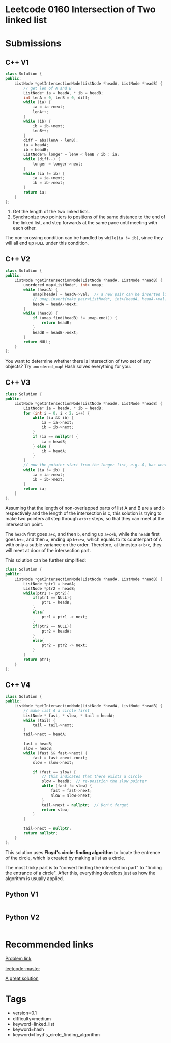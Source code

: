 # Leetcode 0160 Intersection of Two linked list

# Submissions

## C++ V1

```C++
class Solution {
public:
    ListNode *getIntersectionNode(ListNode *headA, ListNode *headB) {
        // get len of A and B
        ListNode* ia = headA, * ib = headB;
        int lenA = 0, lenB = 0, diff;
        while (ia) {
            ia = ia->next;
            lenA++;
        }
        while (ib) {
            ib = ib->next;
            lenB++;
        }
        diff = abs(lenA - lenB);
        ia = headA;
        ib = headB;
        ListNode*& longer = lenA < lenB ? ib : ia;
        while (diff--) {
            longer = longer->next;
        }
        while (ia != ib) {
            ia = ia->next;
            ib = ib->next;
        }
        return ia;
    }
};
```

1. Get the length of the two linked lists.
2. Synchronize two pointers to positions of the same distance to the end of the linked list, and step forwards at the same pace until meeting with each other.

The non-crossing condition can be handled by `while(ia != ib)`, since they will all end up `NULL` under this condition.


## C++ V2

```C++
class Solution {
public:
    ListNode *getIntersectionNode(ListNode *headA, ListNode *headB) {
        unordered_map<ListNode*, int> umap;
        while (headA) {
            umap[headA] = headA->val;  // a new pair can be inserted like this
            // umap.insert(make_pair<ListNode*, int>(headA, headA->val));
            headA = headA->next;
        }
        while (headB) {
            if (umap.find(headB) != umap.end()) {
                return headB;
            }
            headB = headB->next;
        }
        return NULL;
    }
};
```

You want to determine whether there is intersection of two set of any objects? Try `unordered_map`! Hash solves everything for you.

## C++ V3

```C++
class Solution {
public:
    ListNode *getIntersectionNode(ListNode *headA, ListNode *headB) {
        ListNode* ia = headA, * ib = headB;
        for (int i = 0; i < 2; i++) {
            while (ia && ib) {
                ia = ia->next;
                ib = ib->next;
            }
            if (ia == nullptr) {
                ia = headB;
            } else {
                ib = headA;
            }
        }
        // now the pointer start from the longer list, e.g. A, has went a + c steps
        while (ia != ib) {
            ia = ia->next;
            ib = ib->next;
        }
        return ia;
    }
};
```

Assuming that the length of non-overlapped parts of list A and B are `a` and `b` respectively and the length of the intersection is c, this solution is trying to make two pointers all step through `a+b+c` steps, so that they can meet at the intersection point.

The `headA` first goes `a+c`, and then `b`, ending up `a+c+b`, while the `headB` first goes `b+c`, and then `a`, ending up `b+c+a`, which equals to its counterpart of A with only a sutble variance on the order. Therefore, at timestep `a+b+c`, they will meet at door of the intersection part.

This solution can be further simplified:

```C++
class Solution {
public:
	ListNode *getIntersectionNode(ListNode *headA, ListNode *headB) {
		ListNode *ptr1 = headA;
		ListNode *ptr2 = headB;
		while(ptr1 != ptr2){
			if(ptr1 == NULL){
				ptr1 = headB;
			}
			else{
				ptr1 = ptr1 -> next;
			}
			if(ptr2 == NULL){
				ptr2 = headA;
			}
			else{
				ptr2 = ptr2 -> next;
			}
		}
		return ptr1;
	}
};
```

## C++ V4

```C++
class Solution {
public:
    ListNode *getIntersectionNode(ListNode *headA, ListNode *headB) {
        // make list A a circle first
        ListNode * fast, * slow, * tail = headA;
        while (tail) {
            tail = tail->next;
        }
        tail->next = headA;

        fast = headB;
        slow = headB;
        while (fast && fast->next) {
            fast = fast->next->next;
            slow = slow->next;

            if (fast == slow) {
                // this indicates that there exists a circle
                slow = headB;  // re-position the slow pointer
                while (fast != slow) {
                    fast = fast->next;
                    slow = slow->next;
                }
                tail->next = nullptr;  // Don't forget
                return slow;
            }
        }

        tail->next = nullptr;
        return nullptr;
    }
};
```

This solution uses **Floyd's circle-finding algorithm** to locate the entrence of the circle, which is created by making a list as a circle.

The most tricky part is to "convert finding the intersection part" to "finding the entrance of a circle". After this, everything develops just as how the algorithm is usually applied.


## Python V1

```python
```



## Python V2

```python

```





# Recommended links

[Problem link](https://leetcode.com/problems/intersection-of-two-linked-lists/description/)

[leetcode-master](https://github.com/youngyangyang04/leetcode-master/blob/master/problems/0019.%E5%88%A0%E9%99%A4%E9%93%BE%E8%A1%A8%E7%9A%84%E5%80%92%E6%95%B0%E7%AC%ACN%E4%B8%AA%E8%8A%82%E7%82%B9.md)

[A great solution](https://leetcode.com/problems/intersection-of-two-linked-lists/solutions/3432461/c-2-approaches-beats-92-loop-o-1-space/)


# Tags

- version=0.1
- difficulty=medium
- keyword=linked_list
- keyword=hash
- keyword=floyd's_circle_finding_algorithm